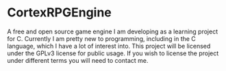 # CortexRPGEngine
A free and open source game engine I am developing as a learning project for C.  Currently I am pretty new to programming, including in the C language, which I have a lot of interest into.  This project will be licensed under the GPLv3 license for public usage.  If you wish to license the project under different terms you will need to contact me.
